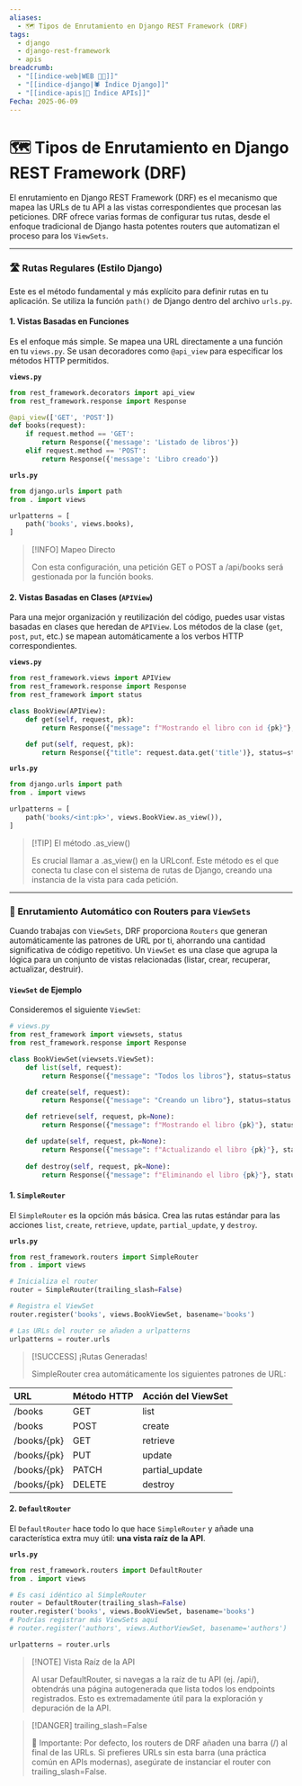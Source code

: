 ```yaml
---
aliases:
  - 🗺️ Tipos de Enrutamiento en Django REST Framework (DRF)
tags:
  - django
  - django-rest-framework
  - apis
breadcrumb:
  - "[[indice-web|WEB 🔗📝]]"
  - "[[indice-django|🕷️ Índice Django]]"
  - "[[indice-apis|🔌 Índice APIs]]"
Fecha: 2025-06-09
---
```

# 🗺️ Tipos de Enrutamiento en Django REST Framework (DRF)

El enrutamiento en Django REST Framework (DRF) es el mecanismo que mapea las URLs de tu API a las vistas correspondientes que procesan las peticiones. DRF ofrece varias formas de configurar tus rutas, desde el enfoque tradicional de Django hasta potentes routers que automatizan el proceso para los `ViewSets`.

---

### 🛣️ Rutas Regulares (Estilo Django)

Este es el método fundamental y más explícito para definir rutas en tu aplicación. Se utiliza la función `path()` de Django dentro del archivo `urls.py`.

#### 1. Vistas Basadas en Funciones

Es el enfoque más simple. Se mapea una URL directamente a una función en tu `views.py`. Se usan decoradores como `@api_view` para especificar los métodos HTTP permitidos.

**`views.py`**

```python
from rest_framework.decorators import api_view
from rest_framework.response import Response

@api_view(['GET', 'POST'])
def books(request):
    if request.method == 'GET':
        return Response({'message': 'Listado de libros'})
    elif request.method == 'POST':
        return Response({'message': 'Libro creado'})
```

**`urls.py`**

```python
from django.urls import path
from . import views

urlpatterns = [
    path('books', views.books),
]
```

> [!INFO] Mapeo Directo
> 
> Con esta configuración, una petición GET o POST a /api/books será gestionada por la función books.

#### 2. Vistas Basadas en Clases (`APIView`)

Para una mejor organización y reutilización del código, puedes usar vistas basadas en clases que heredan de `APIView`. Los métodos de la clase (`get`, `post`, `put`, etc.) se mapean automáticamente a los verbos HTTP correspondientes.

**`views.py`**

```python
from rest_framework.views import APIView
from rest_framework.response import Response
from rest_framework import status

class BookView(APIView):
    def get(self, request, pk):
        return Response({"message": f"Mostrando el libro con id {pk}"}, status=status.HTTP_200_OK)

    def put(self, request, pk):
        return Response({"title": request.data.get('title')}, status=status.HTTP_200_OK)
```

**`urls.py`**

```python
from django.urls import path
from . import views

urlpatterns = [
    path('books/<int:pk>', views.BookView.as_view()),
]
```

> [!TIP] El método .as_view()
> 
> Es crucial llamar a .as_view() en la URLconf. Este método es el que conecta tu clase con el sistema de rutas de Django, creando una instancia de la vista para cada petición.

---

### 🤖 Enrutamiento Automático con Routers para `ViewSets`

Cuando trabajas con `ViewSets`, DRF proporciona `Routers` que generan automáticamente las patrones de URL por ti, ahorrando una cantidad significativa de código repetitivo. Un `ViewSet` es una clase que agrupa la lógica para un conjunto de vistas relacionadas (listar, crear, recuperar, actualizar, destruir).

#### `ViewSet` de Ejemplo

Consideremos el siguiente `ViewSet`:

```python
# views.py
from rest_framework import viewsets, status
from rest_framework.response import Response

class BookViewSet(viewsets.ViewSet):
    def list(self, request):
        return Response({"message": "Todos los libros"}, status=status.HTTP_200_OK)

    def create(self, request):
        return Response({"message": "Creando un libro"}, status=status.HTTP_201_CREATED)

    def retrieve(self, request, pk=None):
        return Response({"message": f"Mostrando el libro {pk}"}, status=status.HTTP_200_OK)

    def update(self, request, pk=None):
        return Response({"message": f"Actualizando el libro {pk}"}, status=status.HTTP_200_OK)
    
    def destroy(self, request, pk=None):
        return Response({"message": f"Eliminando el libro {pk}"}, status=status.HTTP_200_OK)
```

#### 1. `SimpleRouter`

El `SimpleRouter` es la opción más básica. Crea las rutas estándar para las acciones `list`, `create`, `retrieve`, `update`, `partial_update`, y `destroy`.

**`urls.py`**

```python
from rest_framework.routers import SimpleRouter
from . import views

# Inicializa el router
router = SimpleRouter(trailing_slash=False)

# Registra el ViewSet
router.register('books', views.BookViewSet, basename='books')

# Las URLs del router se añaden a urlpatterns
urlpatterns = router.urls
```

> [!SUCCESS] ¡Rutas Generadas!
> 
> SimpleRouter crea automáticamente los siguientes patrones de URL:
> 
| URL | Método HTTP | Acción del ViewSet | 
| :--- | :--- | :--- | 
| /books | GET | list |
| /books | POST | create | 
| /books/{pk} | GET | retrieve | 
| /books/{pk} | PUT | update | 
| /books/{pk} | PATCH | partial_update |
| /books/{pk} | DELETE | destroy |

#### 2. `DefaultRouter`

El `DefaultRouter` hace todo lo que hace `SimpleRouter` y añade una característica extra muy útil: **una vista raíz de la API**.

**`urls.py`**

```python
from rest_framework.routers import DefaultRouter
from . import views

# Es casi idéntico al SimpleRouter
router = DefaultRouter(trailing_slash=False)
router.register('books', views.BookViewSet, basename='books')
# Podrías registrar más ViewSets aquí
# router.register('authors', views.AuthorViewSet, basename='authors')

urlpatterns = router.urls
```

> [!NOTE] Vista Raíz de la API
> 
> Al usar DefaultRouter, si navegas a la raíz de tu API (ej. /api/), obtendrás una página autogenerada que lista todos los endpoints registrados. Esto es extremadamente útil para la exploración y depuración de la API.

> [!DANGER] trailing_slash=False
> 
> 🛑 Importante: Por defecto, los routers de DRF añaden una barra (/) al final de las URLs. Si prefieres URLs sin esta barra (una práctica común en APIs modernas), asegúrate de instanciar el router con trailing_slash=False.